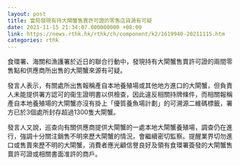 ```yaml
---
layout: post
title: 當局發現有持大閘蟹售賣許可證的零售店貨源有可疑
date: 2021-11-15 21:34:07.000000000 +08:00
link: https://news.rthk.hk/rthk/ch/component/k2/1619940-20211115.htm
categories: rthk
---
```


食環署、海關和漁護署於近日的聯合行動中，發現持有大閘蟹售賣許可證的兩間零售點和供應商所出售的大閘蟹來源有可疑。

發言人表示，有關處所出售報稱產自本地養殖場或其他地方進口的大閘蟹，但負責人未能提供署方認可的衞生證明書以供檢查，因此違反相關持牌條件，而相關報稱產自本地養殖場的大閘蟹亦沒有掛上「優質養魚場計劃」的可溯源二維碼標籤，署方已於3個處所封存超過1300隻大閘蟹。

發言人又說，巡查向有關供應商提供大閘蟹的一處本地大閘蟹養殖場，調查仍在進行，強調十分關注銷售不明來歷大閘蟹的情況，會繼續密切監察。提醒業界切勿進口或售賣來歷不明的大閘蟹，消費者應光顧信譽良好及領有食環署簽發的大閘蟹售賣許可證或相關書面准許的商戶。
